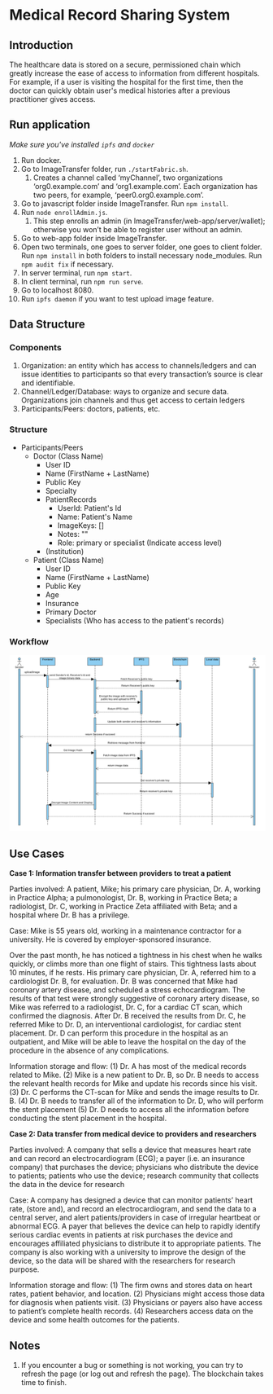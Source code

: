 # Medical Record Sharing System

## Introduction

The healthcare data is stored on a secure, permissioned chain which greatly increase the ease of access to information from different hospitals. For example, if a user is visiting the hospital for the first time, then the doctor can quickly obtain user's medical histories after a previous practitioner gives access. 

## Run application

*Make sure you've installed `ipfs` and `docker`*

1. Run docker. 
2. Go to ImageTransfer folder, run `./startFabric.sh`. <br/>
   1. Creates a channel called ‘myChannel’, two organizations ‘org0.example.com’ and ‘org1.example.com’. Each organization has two peers, for example, ‘peer0.org0.example.com’. 
3. Go to javascript folder inside ImageTransfer. Run `npm install`. 
4. Run `node enrollAdmin.js`. 
   1. This step enrolls an admin (in ImageTransfer/web-app/server/wallet); otherwise you won’t be able to register user without an admin. 
5. Go to web-app folder inside ImageTransfer. 
6. Open two terminals, one goes to server folder, one goes to client folder. Run `npm install` in both folders to install necessary node_modules. Run `npm audit fix` if necessary. 
7. In server terminal, run `npm start`. 
8. In client terminal, run `npm run serve`. 
9. Go to localhost 8080. 
10. Run `ipfs daemon` if you want to test upload image feature. 

## Data Structure

### Components

1. Organization: an entity which has access to channels/ledgers and can issue identities to participants so that every transaction’s source is clear and identifiable. 
2. Channel/Ledger/Database: ways to organize and secure data. Organizations join channels and thus get access to certain ledgers
3. Participants/Peers: doctors, patients, etc. 

### Structure

- Participants/Peers
  - Doctor (Class Name)
    - User ID
    - Name (FirstName + LastName)
    - Public Key
    - Specialty
    - PatientRecords
      - UserId: Patient's Id
      - Name: Patient's Name
      - ImageKeys: []
      - Notes: ""
      - Role: primary or specialist (Indicate access level)
    - (Institution)
  - Patient (Class Name)
    - User ID
    - Name (FirstName + LastName)
    - Public Key
    - Age
    - Insurance
    - Primary Doctor
    - Specialists (Who has access to the patient's records)

### Workflow

![Diagram](/docs/workflow.png)

## Use Cases

**Case 1: Information transfer between providers to treat a patient**

Parties involved: A patient, Mike; his primary care physician, Dr. A, working in Practice Alpha; a pulmonologist, Dr. B, working in Practice Beta; a radiologist, Dr. C, working in Practice Zeta affiliated with Beta; and a hospital where Dr. B has a privilege.

Case: Mike is 55 years old, working in a maintenance contractor for a university. He is covered by employer-sponsored insurance.

Over the past month, he has noticed a tightness in his chest when he walks quickly, or climbs more than one flight of stairs. This tightness lasts about 10 minutes, if he rests. His primary care physician, Dr. A, referred him to a cardiologist Dr. B, for evaluation. Dr. B was concerned that Mike had coronary artery disease, and scheduled a stress echocardiogram. The results of that test were strongly suggestive of coronary artery disease, so Mike was referred to a radiologist, Dr. C, for a cardiac CT scan, which confirmed the diagnosis. After Dr. B received the results from Dr. C, he referred Mike to Dr. D, an interventional cardiologist, for cardiac stent placement. Dr. D can perform this procedure in the hospital as an outpatient, and Mike will be able to leave the hospital on the day of the procedure in the absence of any complications.

Information storage and flow: (1) Dr. A has most of the medical records related to Mike. (2) Mike is a new patient to Dr. B, so Dr. B needs to access the relevant health records for Mike and update his records since his visit. (3) Dr. C performs the CT-scan for Mike and sends the image results to Dr. B. (4) Dr. B needs to transfer all of the information to Dr. D, who will perform the stent placement (5) Dr. D needs to access all the information before conducting the stent placement in the hospital.

**Case 2: Data transfer from medical device to providers and researchers**

Parties involved: A company that sells a device that measures heart rate and can record an electrocardiogram (ECG); a payer (i.e. an insurance company) that purchases the device; physicians who distribute the device to patients; patients who use the device; research community that collects the data in the device for research

Case: A company has designed a device that can monitor patients’ heart rate, (store and), and record an electrocardiogram, and send the data to a central server, and alert patients/providers in case of irregular heartbeat or abnormal ECG. A payer that believes the device can help to rapidly identify serious cardiac events in patients at risk purchases the device and encourages affiliated physicians to distribute it to appropriate patients. The company is also working with a university to improve the design of the device, so the data will be shared with the researchers for research purpose. 

Information storage and flow: (1) The firm owns and stores data on heart rates, patient behavior, and location. (2) Physicians might access those data for diagnosis when patients visit. (3) Physicians or payers also have access to patient’s complete health records. (4) Researchers access data on the device and some health outcomes for the patients. 

## Notes

1. If you encounter a bug or something is not working, you can try to refresh the page (or log out and refresh the page). The blockchain takes time to finish. 
